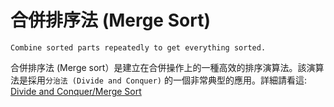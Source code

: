# 合併排序法 (Merge Sort)

```
Combine sorted parts repeatedly to get everything sorted.
```

合併排序法 (Merge sort）是建立在合併操作上的一種高效的排序演算法。該演算法是採用`分治法 (Divide and Conquer)` 的一個非常典型的應用。詳細請看這: [Divide and Conquer/Merge Sort](../../../examples/divide_and_conquer/merge_sort/)
